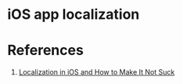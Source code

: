 # iOS app localization

# References

1. [Localization in iOS and How to Make It Not Suck](https://medium.com/@mds6058/localization-in-ios-and-how-to-make-it-not-suck-3adcbc3ec08f)